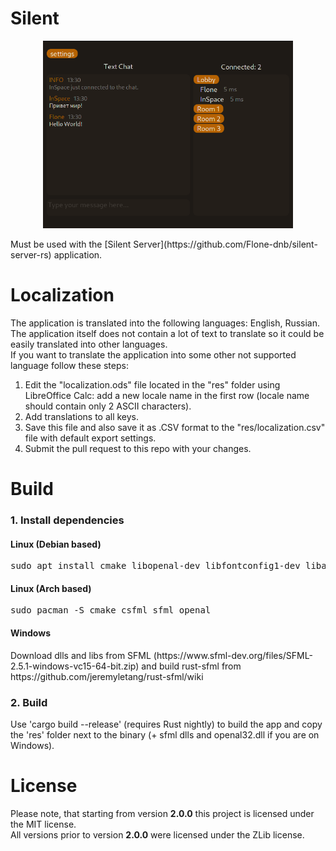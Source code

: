 # Silent
<p align="center">
  <img width="400" height="300" src="screenshot.png">
</p>
Must be used with the [Silent Server](https://github.com/Flone-dnb/silent-server-rs) application.

# Localization

The application is translated into the following languages: English, Russian.<br>
The application itself does not contain a lot of text to translate so it could be easily translated into other languages.<br>
If you want to translate the application into some other not supported language follow these steps:
<ol>
  <li>Edit the "localization.ods" file located in the "res" folder using LibreOffice Calc: add a new locale name in the first row (locale name should contain only 2 ASCII characters).</li>
  <li>Add translations to all keys.</li>
  <li>Save this file and also save it as .CSV format to the "res/localization.csv" file with default export settings.</li>
  <li>Submit the pull request to this repo with your changes.</li>
</ol>

# Build

<h3> 1. Install dependencies </h3>
<h4> Linux (Debian based) </h4>
<pre>
sudo apt install cmake libopenal-dev libfontconfig1-dev libasound2-dev libsfml-dev libcsfml-dev
</pre>
<h4> Linux (Arch based) </h4>
<pre>
sudo pacman -S cmake csfml sfml openal
</pre>
<h4> Windows </h4>
Download dlls and libs from SFML (https://www.sfml-dev.org/files/SFML-2.5.1-windows-vc15-64-bit.zip) and build rust-sfml from https://github.com/jeremyletang/rust-sfml/wiki
<h3> 2. Build </h3>
Use 'cargo build --release' (requires Rust nightly) to build the app and copy the 'res' folder next to the binary (+ sfml dlls and openal32.dll if you are on Windows).

# License

Please note, that starting from version **2.0.0** this project is licensed under the MIT license.<br>
All versions prior to version **2.0.0** were licensed under the ZLib license.
